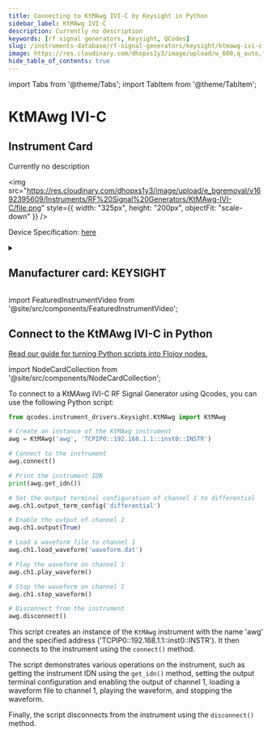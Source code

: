 ```yaml
---
title: Connecting to KtMAwg IVI-C by Keysight in Python
sidebar_label: KtMAwg IVI-C
description: Currently no description
keywords: [rf signal generators, Keysight, QCodes]
slug: /instruments-database/rf-signal-generators/keysight/ktmawg-ivi-c
image: https://res.cloudinary.com/dhopxs1y3/image/upload/w_600,q_auto,f_auto/e_bgremoval/v1692395609/Instruments/RF%20Signal%20Generators/KtMAwg-IVI-C/file.jpg
hide_table_of_contents: true
---
```


import Tabs from '@theme/Tabs';
import TabItem from '@theme/TabItem';

# KtMAwg IVI-C

## Instrument Card

<div className="flex">

<div>

Currently no description

</div>

<img src="https://res.cloudinary.com/dhopxs1y3/image/upload/e_bgremoval/v1692395609/Instruments/RF%20Signal%20Generators/KtMAwg-IVI-C/file.png" style={{ width: "325px", height: "200px", objectFit: "scale-down" }} />

</div>

<div className="flex text-center">

<p>Device Specification: <a target="\_blank" href="/instruments-database/all-instruments/">here</a></p>

</div>

<details style={{ marginTop: "15px"}}>
<summary><h2>Manufacturer card: KEYSIGHT</h2></summary>

<img src="https://res.cloudinary.com/dhopxs1y3/image/upload/v1692125973/Instruments/Vendor%20Logos/Keysight.png" style={{ width: "100%", height: "170px",objectFit: "scale-down" }} />

Keysight Technologies, or Keysight, is an American company that manufactures electronics test and measurement equipment and software.

<ul>
  <li>Headquarters: USA</li>
  <li>Yearly Revenue (millions, USD): 5420.0</li>
  <li>Vendor Website: <a href="https://www.keysight.com/us/en/home.html">here</a></li>
</ul>
</details>

import FeaturedInstrumentVideo from '@site/src/components/FeaturedInstrumentVideo';

<FeaturedInstrumentVideo category='RF_SIGNAL_GENERATORS' manufacturer='KEYSIGHT'></FeaturedInstrumentVideo>


## Connect to the KtMAwg IVI-C in Python

[Read our guide for turning Python scripts into Flojoy nodes.](https://docs.flojoy.ai/custom-nodes/creating-custom-node/)

import NodeCardCollection from '@site/src/components/NodeCardCollection';

<Tabs>

<TabItem value="Flojoy" label="Flojoy" className="flojoy-instrument-tabs">

<NodeCardCollection category='RF_SIGNAL_GENERATORS' manufacturer='KEYSIGHT'></NodeCardCollection>

</TabItem>
<TabItem value="QCodes" label="QCodes">

To connect to a KtMAwg IVI-C RF Signal Generator using Qcodes, you can use the following Python script:

```python
from qcodes.instrument_drivers.Keysight.KtMAwg import KtMAwg

# Create an instance of the KtMAwg instrument
awg = KtMAwg('awg', 'TCPIP0::192.168.1.1::inst0::INSTR')

# Connect to the instrument
awg.connect()

# Print the instrument IDN
print(awg.get_idn())

# Set the output terminal configuration of channel 1 to differential
awg.ch1.output_term_config('differential')

# Enable the output of channel 1
awg.ch1.output(True)

# Load a waveform file to channel 1
awg.ch1.load_waveform('waveform.dat')

# Play the waveform on channel 1
awg.ch1.play_waveform()

# Stop the waveform on channel 1
awg.ch1.stop_waveform()

# Disconnect from the instrument
awg.disconnect()
```

This script creates an instance of the `KtMAwg` instrument with the name 'awg' and the specified address ('TCPIP0::192.168.1.1::inst0::INSTR'). It then connects to the instrument using the `connect()` method.

The script demonstrates various operations on the instrument, such as getting the instrument IDN using the `get_idn()` method, setting the output terminal configuration and enabling the output of channel 1, loading a waveform file to channel 1, playing the waveform, and stopping the waveform.

Finally, the script disconnects from the instrument using the `disconnect()` method.

</TabItem>
</Tabs>
